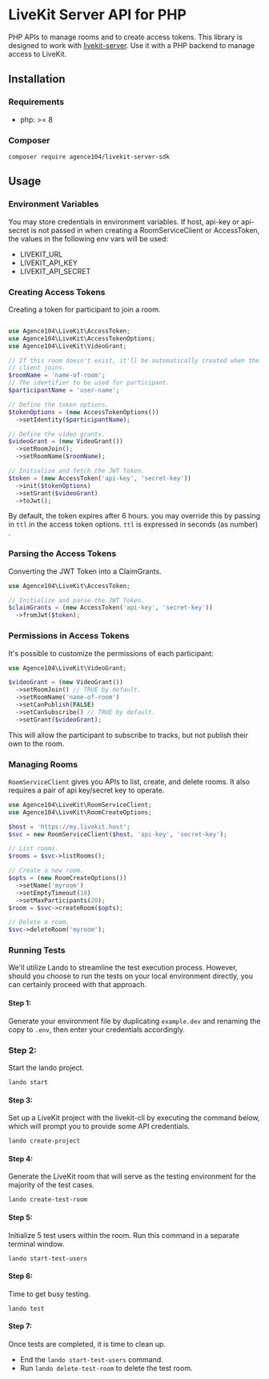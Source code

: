 # LiveKit Server API for PHP

PHP APIs to manage rooms and to create access tokens. This library is designed to work with [livekit-server](https://github.com/livekit/livekit-server). Use it with a PHP backend to manage access to LiveKit.

## Installation

### Requirements
- php: >= 8

### Composer

```
composer require agence104/livekit-server-sdk
```

## Usage

### Environment Variables
You may store credentials in environment variables. If host, api-key or api-secret is not passed in when creating a RoomServiceClient or AccessToken, the values in the following env vars will be used:

- LIVEKIT_URL
- LIVEKIT_API_KEY
- LIVEKIT_API_SECRET

### Creating Access Tokens

Creating a token for participant to join a room.

```php

use Agence104\LiveKit\AccessToken;
use Agence104\LiveKit\AccessTokenOptions;
use Agence104\LiveKit\VideoGrant;

// If this room doesn't exist, it'll be automatically created when the first
// client joins.
$roomName = 'name-of-room';
// The identifier to be used for participant.
$participantName = 'user-name';

// Define the token options.
$tokenOptions = (new AccessTokenOptions())
  ->setIdentity($participantName);

// Define the video grants.
$videoGrant = (new VideoGrant())
  ->setRoomJoin();
  ->setRoomName($roomName);

// Initialize and fetch the JWT Token. 
$token = (new AccessToken('api-key', 'secret-key'))
  ->init($tokenOptions)
  ->setGrant($videoGrant)
  ->toJwt();

```
By default, the token expires after 6 hours. you may override this by passing in `ttl` in the access token options. `ttl` is expressed in seconds (as number) .

### Parsing the Access Tokens

Converting the JWT Token into a ClaimGrants.

```php
use Agence104\LiveKit\AccessToken;

// Initialize and parse the JWT Token. 
$claimGrants = (new AccessToken('api-key', 'secret-key'))  
  ->fromJwt($token);
```

### Permissions in Access Tokens

It's possible to customize the permissions of each participant:

```php
use Agence104\LiveKit\VideoGrant;

$videoGrant = (new VideoGrant())
  ->setRoomJoin() // TRUE by default.
  ->setRoomName('name-of-room')
  ->setCanPublish(FALSE)
  ->setCanSubscribe() // TRUE by default.
  ->setGrant($videoGrant);
```

This will allow the participant to subscribe to tracks, but not publish their own to the room.

### Managing Rooms

`RoomServiceClient` gives you APIs to list, create, and delete rooms. It also requires a pair of api key/secret key to operate.

```php
use Agence104\LiveKit\RoomServiceClient;
use Agence104\LiveKit\RoomCreateOptions;

$host = 'https://my.livekit.host';
$svc = new RoomServiceClient($host, 'api-key', 'secret-key');

// List rooms.
$rooms = $svc->listRooms();

// Create a new room.
$opts = (new RoomCreateOptions())
  ->setName('myroom')
  ->setEmptyTimeout(10)
  ->setMaxParticipants(20);
$room = $svc->createRoom($opts);

// Delete a room.
$svc->deleteRoom('myroom');
```

### Running Tests
We'll utilize Lando to streamline the test execution process. However, should you choose to run the tests on your local 
environment directly, you can certainly proceed with that approach.

#### Step 1: 
Generate your environment file by duplicating `example.dev` and renaming the copy to `.env`, then enter your credentials 
accordingly.

### Step 2:
Start the lando project.
```
lando start
```

#### Step 3:
Set up a LiveKit project with the livekit-cli by executing the command below, which will prompt you to provide some
API credentials.
```
lando create-project
```

#### Step 4:
Generate the LiveKit room that will serve as the testing environment for the majority of the test cases.
```
lando create-test-room
```

#### Step 5:
Initialize 5 test users within the room. Run this command in a separate terminal window.
```
lando start-test-users
```

#### Step 6:
Time to get busy testing.
```
lando test
```

#### Step 7:
Once tests are completed, it is time to clean up.
- End the `lando start-test-users` command.
- Run `lando delete-test-room` to delete the test room.
